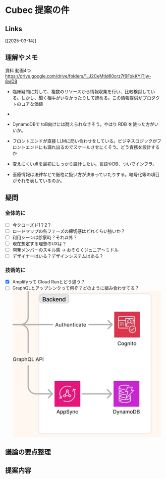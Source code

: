 # Cubec 提案の件

## Links

[[2025-03-14]]

## 理解やメモ

資料 動画4つ
https://drive.google.com/drive/folders/1_J2CeMtId60orz7f9FxkKYITjw-8vjD8

- 臨床疑問に対して、複数のリソースから情報収集を行い、比較検討している。しかし、聞く相手がいなかったりして諦める。この情報提供がプロダクトのコアな価値
- 

- DynamoDBで toB向けには耐えられなさそう。やはり RDB を使った方がいいか。
- フロントエンドが直接 LLMに問い合わせをしている。ビジネスロジックがフロントエンドにも漏れ出るのでスケールさせにくそう。どう責務を設計するか
- 変えにくい点を最初にしっかり設計したい。言語やDB、ついでインフラ。
- 医療情報は法律などで厳格に扱い方が決まっていたりする。暗号化等の項目がそれを表しているのか。

## 疑問

### 全体的に

- [ ] 今クローズド1？2？
- [ ] ロードマップの各フェーズの締切感はどれくらい強いか？
- [ ] 利用シーンは診察時？それ以外？
- [ ] 現在想定する理想のUXは？
- [ ] 開発メンバーのスキル感 → おそらくジュニア〜ミドル
- [ ] デザイナーはいる？デザインシステムはある？

### 技術的に

- [x] Amplifyって Cloud Runとどう違う？
- [ ] GraphQLとアップシンクって何ぞ？どのように組み合わせてる？
![](i/96b2c927-4ef6-4e19-848b-e89afbeaf35b.jpg)

## 議論の要点整理

## 提案内容